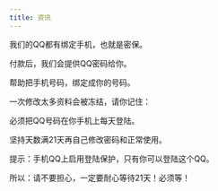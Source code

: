 ```yaml
---
title: 资讯
---
```

<p>我们的QQ都有绑定手机，也就是密保。</p>
<p>付款后，我们会提供QQ密码给你。</p>
<p>帮助把手机号码，绑定成你的号码。</p>
<p>一次修改太多资料会被冻结，请你记住：</p>
<p>必须把QQ号码在你手机上每天登陆。</p>
<p>坚持天数满21天再自己修改密码和正常使用。</p>
<p>提示：手机QQ上启用登陆保护，只有你可以登陆这个QQ。</p>
<p>所以：请不要担心，一定要耐心等待21天！必须等！</p>
